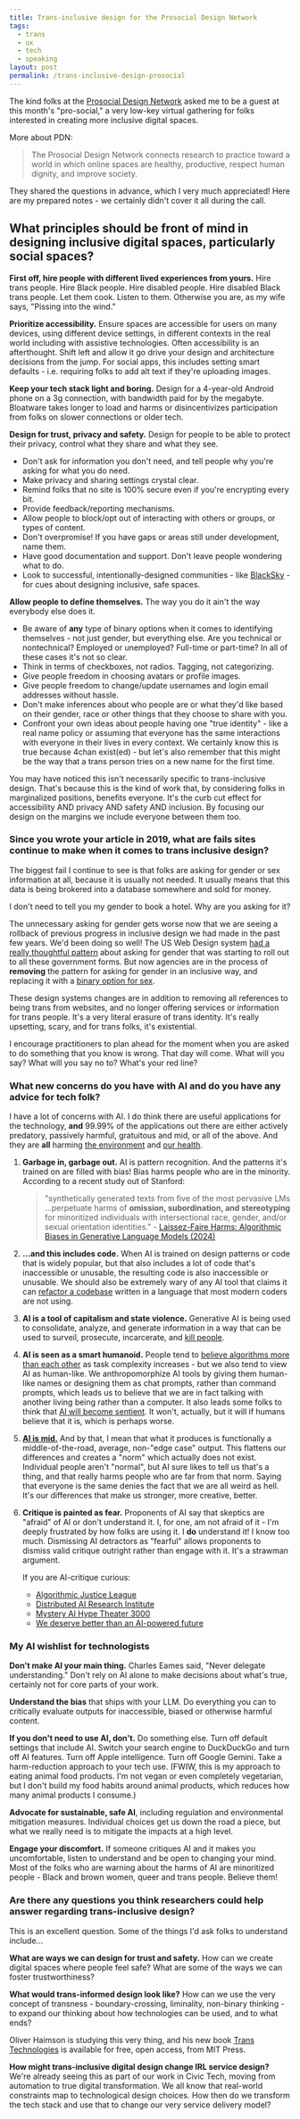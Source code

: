 ```yaml
---
title: Trans-inclusive design for the Prosocial Design Network
tags:
  - trans
  - ux
  - tech
  - speaking
layout: post
permalink: /trans-inclusive-design-prosocial
---
```

The kind folks at the [Prosocial Design Network](https://www.prosocialdesign.org/) asked me to be a guest at this month's "pro-social," a very low-key virtual gathering for folks interested in creating more inclusive digital spaces.

More about PDN:

> The Prosocial Design Network connects research to practice toward a world in which online spaces are healthy, productive, respect human dignity, and improve society.

They shared the questions in advance, which I very much appreciated! Here are my prepared notes - we certainly didn't cover it all during the call.

## What principles should be front of mind in designing inclusive digital spaces, particularly social spaces?

**First off, hire people with different lived experiences from yours.** Hire trans people. Hire Black people. Hire disabled people. Hire disabled Black trans people. Let them cook. Listen to them. Otherwise you are, as my wife says, "Pissing into the wind."

**Prioritize accessibility.** Ensure spaces are accessible for users on many devices, using different device settings, in different contexts in the real world including with assistive technologies. Often accessibility is an afterthought. Shift left and allow it go drive your design and architecture decisions from the jump. For social apps, this includes setting smart defaults - i.e. requiring folks to add alt text if they're uploading images.

**Keep your tech stack light and boring.** Design for a 4-year-old Android phone on a 3g connection, with bandwidth paid for by the megabyte. Bloatware takes longer to load and harms or disincentivizes participation from folks on slower connections or older tech. 

**Design for trust, privacy and safety.** Design for people to be able to protect their privacy, control what they share and what they see.
 - Don't ask for information you don't need, and tell people why you're asking for what you do need. 
 - Make privacy and sharing settings crystal clear. 
 - Remind folks that no site is 100% secure even if you're encrypting every bit.
 - Provide feedback/reporting mechanisms. 
 - Allow people to block/opt out of interacting with others or groups, or types of content. 
 - Don't overpromise! If you have gaps or areas still under development, name them. 
 - Have good documentation and support. Don't leave people wondering what to do. 
 - Look to successful, intentionally-designed communities - like [BlackSky](https://blog.rudyfraser.com/an-internet-of-many-autonomous-communities/) - for cues about designing inclusive, safe spaces.

**Allow people to define themselves.** The way you do it ain't the way everybody else does it.
 - Be aware of **any** type of binary options when it comes to identifying themselves - not just gender, but everything else. Are you technical or nontechnical? Employed or unemployed? Full-time or part-time? In all of these cases it's not so clear. 
 - Think in terms of checkboxes, not radios. Tagging, not categorizing.
 - Give people freedom in choosing avatars or profile images.
 - Give people freedom to change/update usernames and login email addresses without hassle.
 - Don't make inferences about who people are or what they'd like based on their gender, race or other things that they choose to share with you.
 - Confront your own ideas about people having one "true identity" - like a real name policy or assuming that everyone has the same interactions with everyone in their lives in every context. We certainly know this is true because 4chan exist(ed) - but let's also remember that this might be the way that a trans person tries on a new name for the first time.

You may have noticed this isn't necessarily specific to trans-inclusive design. That's because this is the kind of work that, by considering folks in marginalized positions, benefits everyone. It's the curb cut effect for accessibility AND privacy AND safety AND inclusion. By focusing our design on the margins we include everyone between them too.

### Since you wrote your article in 2019, what are fails sites continue to make when it comes to trans inclusive design?

The biggest fail I continue to see is that folks are asking for gender or sex information at all, because it is usually not needed. It usually means that this data is being brokered into a database somewhere and sold for money. 

I don't need to tell you my gender to book a hotel. Why are you asking for it?

The unnecessary asking for gender gets worse now that we are seeing a rollback of  previous progress in inclusive design we had made in the past few years. We'd been doing so well! The US Web Design system [had a really thoughtful pattern](https://web.archive.org/web/20250123072001/https://designsystem.digital.gov/patterns/create-a-user-profile/gender-identity-and-sex/) about asking for gender that was starting to roll out to all these government forms. But now agencies are in the process of **removing** the pattern for asking for gender in an inclusive way, and replacing it with a [binary option for sex](https://designsystem.digital.gov/patterns/create-a-user-profile/sex/). 

These design systems changes are in addition to removing all references to being trans from websites, and no longer offering services or information for trans people. It's a very literal erasure of trans identity. It's really upsetting, scary, and for trans folks, it's existential.

I encourage practitioners to plan ahead for the moment when you are asked to do something that you know is wrong. That day will come. What will you say? What will you say no to? What's your red line?
### What new concerns do you have with AI and do you have any advice for tech folk?

I have a lot of concerns with AI. I do think there are useful applications for the technology, **and** 99.99% of the applications out there are either actively predatory, passively harmful, gratuitous and mid, or all of the above. And they are **all** harming [the environment](https://jacobin.com/2024/06/ai-data-center-energy-usage-environment/) and [our health](https://interestingengineering.com/energy/us-ai-data-center-air-pollution).

1. **Garbage in, garbage out.** AI is pattern recognition. And the patterns it's trained on are filled with bias! Bias harms people who are in the minority. According to a recent study out of Stanford:
    > "synthetically generated texts from five of the most pervasive LMs ...perpetuate harms of **omission, subordination, and stereotyping** for minoritized individuals with intersectional race, gender, and/or sexual orientation identities." - [Laissez-Faire Harms: Algorithmic Biases in Generative Language Models (2024)](https://arxiv.org/abs/2404.07475)

2. **...and this includes code.** When AI is trained on design patterns or code that is widely popular, but that also includes a lot of code that's inaccessible or unusable, the resulting code is also inaccessible or unusable. We should also be extremely wary of any AI tool that claims it can [refactor a codebase](https://www.wethebuilders.org/posts/what-it-really-takes-to-migrate-cobol) written in a language that most modern coders are not using.
  
3. **AI is a tool of capitalism and state violence.** Generative AI is being used to consolidate, analyze, and generate information in a way that can be used to surveil, prosecute, incarcerate, and [kill people](https://en.wikipedia.org/wiki/AI-assisted_targeting_in_the_Gaza_Strip).
  
4. **AI is seen as a smart humanoid.** People tend to [believe algorithms more than each other](https://www.nature.com/articles/s41598-021-87480-9) as task complexity increases - but we also tend to view AI as human-like. We anthropomorphize AI tools by giving them human-like names or designing them as chat prompts, rather than command prompts, which leads us to believe that we are in fact talking with another living being rather than a computer. It also leads some folks to think that [AI will become sentient](https://www.nytimes.com/2025/04/24/technology/ai-welfare-anthropic-claude.html). It won't, actually, but it will if humans believe that it is, which is perhaps worse.

5. [**AI is mid.**](https://www.nytimes.com/2025/03/29/opinion/ai-tech-innovation.html) And by that, I mean that what it produces is functionally a middle-of-the-road, average, non-"edge case" output. This flattens our differences and creates a "norm" which actually does not exist. Individual people aren't "normal", but AI sure likes to tell us that's a thing, and that really harms people who are far from that norm. Saying that everyone is the same denies the fact that we are all weird as hell. It's our differences that make us stronger, more creative, better.
  
6. **Critique is painted as fear.** Proponents of AI say that skeptics are "afraid" of AI or don't understand it. I, for one, am not afraid of it - I'm deeply frustrated by how folks are using it. I **do** understand it! I know too much. Dismissing AI detractors as "fearful" allows proponents to dismiss valid critique outright rather than engage with it. It's a strawman argument.
   
   If you are AI-critique curious:
   - [Algorithmic Justice League](https://www.ajl.org/)
   - [Distributed AI Research Institute](https://www.dair-institute.org/)
   - [Mystery AI Hype Theater 3000](https://www.dair-institute.org/maiht3k/) 
   - [We deserve better than an AI-powered future](https://www.characterworks.co/blog/we-deserve-better-than-an-ai-powered-future) 
### My AI wishlist for technologists
**Don't make AI your main thing.** Charles Eames said, "Never delegate understanding." Don't rely on AI alone to make decisions about what's true, certainly not for core parts of your work.

**Understand the bias** that ships with your LLM. Do everything you can to critically evaluate outputs for inaccessible, biased or otherwise harmful content.

**If you don't need to use AI, don't.**  Do something else. Turn off default settings that include AI. Switch your search engine to DuckDuckGo and turn off AI features. Turn off Apple intelligence. Turn off Google Gemini. Take a harm-reduction approach to your tech use. (FWIW, this is my approach to eating animal food products. I'm not vegan or even completely vegetarian, but I don't build my food habits around animal products, which reduces how many animal products I consume.)

 **Advocate for sustainable, safe AI**, including regulation and environmental mitigation measures. Individual choices get us down the road a piece, but what we really need is to mitigate the impacts at a high level.

**Engage your discomfort.** If someone critiques AI and it makes you uncomfortable, listen to understand and be open to changing your mind. Most of the folks who are warning about the harms of AI are minoritized people - Black and brown women, queer and trans people. Believe them!
### Are there any questions you think researchers could help answer regarding trans-inclusive design?

This is an excellent question. Some of the things I'd ask folks to understand include...

**What are ways we can design for trust and safety.** How can we create digital spaces where people feel safe? What are some of the ways we can foster trustworthiness?

**What would trans-informed design look like?** How can we use the very concept of transness - boundary-crossing, liminality, non-binary thinking - to expand our thinking about how technologies can be used, and to what ends?
  
Oliver Haimson is studying this very thing, and his new book [Trans Technologies](https://direct.mit.edu/books/oa-monograph/5913/Trans-Technologies) is available for free, open access, from MIT Press.

**How might trans-inclusive digital design change IRL service design?** We're already seeing this as part of our work in Civic Tech, moving from automation to true digital transformation. We all know that real-world constraints map to technological design choices. How then do we transform the tech stack and use that to change our very service delivery model?
